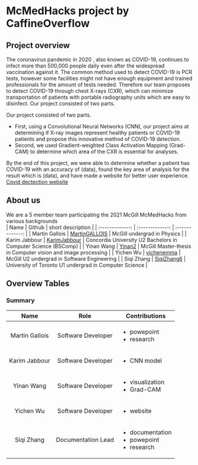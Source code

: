 # McMedHacks project by CaffineOverflow
## Project overview
The coronavirus pandemic in 2020 , also known as COVID-19, continues to infect more than 500,000 people daily even after the widespread vaccination against it. The common method used to detect COVID-19 is PCR tests, however some facilities might not have enough equipment and trained professionals for the amount of tests needed. Therefore our team proposes to detect COVID-19 through chest X-rays (CXR), which can minimize transportation of patients with portable radiography units which are easy to disinfect. Our project consisted of two parts. <br>

Our project consisted of two parts. <br>
- First, using a Convolutional Neural Networks (CNN), our project aims at determining if X-ray images represent healthy patients or COVID-19 patients and propose this innovative method of COVID-19 detection.
-  Second, we used Gradient-weighted Class Activation Mapping (Grad-CAM) to determine which area of the CXR is essential for analyses. <br>

By the end of this project, we were able to determine whether a patient has COVID-19 with an accuracy of (data), found the key area of analysis for the result which is (data), and have made a website for better user experience. [Covid dectection website](https://caffeineoverflow-covid.herokuapp.com/?fbclid=IwAR0ktxanZL_H49WfDNGHi6y1RnqusZzZvuxV-tHPwNvASIJUa8hx8AOvwkE) <br>

## About us
We are a 5 member team participating the 2021 McGill McMedHacks from various backgrounds <br>
| Name  | Github | short description |
| :-------------: | :-------------: | :-------------: |
| Martin Gallois | [MartinGALLOIS](https://github.com/MartinGALLOIS?fbclid=IwAR1Bzrqgvs0D_Znk72tqHW4RRW3j--UQi03sEIBCpiXFVC6CceBPrBiy4MA)  | McGill undergrad in Physics |
| Karim Jabbour | [KarimJabbour](https://github.com/KarimJabbour?fbclid=IwAR03VJz32ZU3bbHFV2U6VTnN94UoR2nAL5hqGoAQHJRe3VHx9dslrOz61F4)  | Concordia University U2 Bachelors in Computer Science (BSComp) |
| Yinan Wang | [Yinan2](https://github.com/Yinan2?fbclid=IwAR1D6W03oxjX3rh9HjmwYjgN5YICFlua5fgP0pWcjXMsl0qlQose8ZKxEa0)  | McGill Master-thesis in Computer vision and image processing |
| Yichen Wu | [yichenemma](https://github.com/yichenemma)  | McGill U2 undergrad in Software Engineering |
| Siqi Zhang | [SiqiZhang6](https://github.com/SiqiZhang6)  | University of Toronto U1 undergrad in Computer Science |

## Overview Tables
### Summary
| Name  | Role | Contributions |
| :-------------: | :-------------: | ------------- |
| Martin Gallois | Software Developer  | <ul><li>powepoint</li><li>research</li></ul> |
| Karim Jabbour | Software Developer  | <ul><li>CNN model</li></ul> |
| Yinan Wang | Software Developer  | <ul><li>visualization</li><li>Grad-CAM</li></ul> |
| Yichen Wu | Software Developer  | <ul><li>website</li></ul> |
| Siqi Zhang | Documentation Lead  | <ul><li>documentation</li><li>powepoint</li><li>research</li></ul>|
<br>
